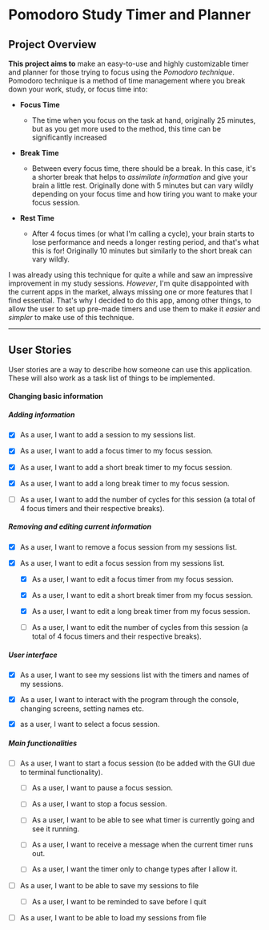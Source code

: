 # Pomodoro Study Timer and Planner

## Project Overview

 **This project aims to** make an easy-to-use and highly customizable timer and planner for those trying to focus using 
 the *Pomodoro technique*. Pomodoro technique is a method of time management where you break down your work, study, or 
 focus time into:

- **Focus Time**
   - The time when you focus on the task at hand, originally 25 minutes, but as you get more used to the method, this 
   time can be significantly increased
   
- **Break Time**
   -  Between every focus time, there should be a break. In this case, it's a shorter break that helps to *assimilate 
    information* and give your brain a little rest. Originally done with 5 minutes but can vary wildly depending on your 
    focus time and how tiring you want to make your focus session.
    
- **Rest Time**
    - After 4 focus times (or what I'm calling a cycle), your brain starts to lose performance and needs a longer 
    resting period, and that's what this is for! Originally 10 minutes but similarly to the short break can vary wildly.
     

 I was already using this technique for quite a while and saw an impressive improvement in my study sessions. *However*, 
 I'm quite disappointed with the current apps in the market, always missing one or more features that I find essential. 
 That's why I decided to do this app, among other things, to allow the user to set up pre-made timers and use them to 
 make it *easier* and *simpler* to make use of this technique.
 
 ---
 
## User Stories
User stories are a way to describe how someone can use this application. These will also work as a task list of things 
to be implemented.

#### Changing basic information

##### Adding information
- [X] As a user, I want to add a session to my sessions list.

- [X] As a user, I want to add a focus timer to my focus session.
- [X] As a user, I want to add a short break timer to my focus session.
- [X] As a user, I want to add a long break timer to my focus session.
- [ ] As a user, I want to add the number of cycles for this session (a total of 4 focus timers and their respective 
breaks).

##### Removing and editing current information 
- [X] As a user, I want to remove a focus session from my sessions list.

- [X] As a user, I want to edit a focus session from my sessions list.
    - [X] As a user, I want to edit a focus timer from my focus session.
    
    - [X] As a user, I want to edit a short break timer from my focus session.
    - [X] As a user, I want to edit a long break timer from my focus session.
    - [ ] As a user, I want to edit the number of cycles from this session (a total of 4 focus timers and their respective 
    breaks).
    
##### User interface
- [X] As a user, I want to see my sessions list with the timers and names of my sessions.

- [X] As a user, I want to interact with the program through the console, changing screens, setting names etc.
- [X] as a user, I want to select a focus session.

##### Main functionalities
- [ ] As a user, I want to start a focus session (to be added with the GUI due to terminal functionality).

   - [ ] As a user, I want to pause a focus session.
   
   - [ ] As a user, I want to stop a focus session.
   - [ ] As a user, I want to be able to see what timer is currently going and see it running.
   - [ ] As a user, I want to receive a message when the current timer runs out.
   - [ ] As a user, I want the timer only to change types after I allow it.
   
- [ ] As a user, I want to be able to save my sessions to file

   - [ ] As a user, I want to be reminded to save before I quit
   
- [ ] As a user, I want to be able to load my sessions from file

